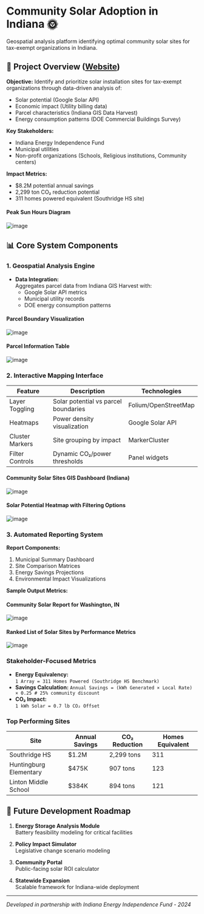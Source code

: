 # Community Solar Adoption in Indiana 🌞

Geospatial analysis platform identifying optimal community solar sites for tax-exempt organizations in Indiana. 

## 📌 Project Overview ([Website](https://vatsalparikh.me/community-solar-adoption/))
**Objective:** Identify and prioritize solar installation sites for tax-exempt organizations through data-driven analysis of:
- Solar potential (Google Solar API)
- Economic impact (Utility billing data)
- Parcel characteristics (Indiana GIS Data Harvest)
- Energy consumption patterns (DOE Commercial Buildings Survey)

**Key Stakeholders:**
- Indiana Energy Independence Fund
- Municipal utilities
- Non-profit organizations (Schools, Religious institutions, Community centers)

**Impact Metrics:**
- $8.2M potential annual savings
- 2,299 ton CO₂ reduction potential
- 311 homes powered equivalent (Southridge HS site)

#### Peak Sun Hours Diagram
![image](https://github.com/user-attachments/assets/40424f8d-b536-41e7-8bf5-418519e17cba)


## 📊 Core System Components

### 1. Geospatial Analysis Engine
- **Data Integration:**  
  Aggregates parcel data from Indiana GIS Harvest with:
  - Google Solar API metrics  
  - Municipal utility records  
  - DOE energy consumption patterns

#### Parcel Boundary Visualization  
![image](https://github.com/user-attachments/assets/aacfaebd-e316-4d09-ba52-9585747f2571)

#### Parcel Information Table
![image](https://github.com/user-attachments/assets/e8433fab-2f52-4be7-b98b-4d59a21f3109)

  
### 2. Interactive Mapping Interface
| Feature | Description | Technologies |
|---------|-------------|--------------|
| Layer Toggling | Solar potential vs parcel boundaries | Folium/OpenStreetMap |
| Heatmaps | Power density visualization | Google Solar API |
| Cluster Markers | Site grouping by impact | MarkerCluster |
| Filter Controls | Dynamic CO₂/power thresholds | Panel widgets |

#### Community Solar Sites GIS Dashboard (Indiana)
![image](https://github.com/user-attachments/assets/acad47d7-9a31-42ef-9486-f19e3a0d6f32)

#### Solar Potential Heatmap with Filtering Options
![image](https://github.com/user-attachments/assets/b647b42b-1ec3-4c45-9da1-05b1e349a40c)


### 3. Automated Reporting System
**Report Components:**
1. Municipal Summary Dashboard
2. Site Comparison Matrices
3. Energy Savings Projections
4. Environmental Impact Visualizations
   
**Sample Output Metrics:**

#### Community Solar Report for Washington, IN
![image](https://github.com/user-attachments/assets/2b3d3845-8c14-4dd0-a22c-a0b0e5785e8f)

#### Ranked List of Solar Sites by Performance Metrics
![image](https://github.com/user-attachments/assets/720bdb61-86a4-4b1c-a1a2-527352dc08d2)

### Stakeholder-Focused Metrics
- **Energy Equivalency:**  
  `1 Array = 311 Homes Powered (Southridge HS Benchmark)`
- **Savings Calculation:**
  `Annual Savings = (kWh Generated × Local Rate) × 0.25 # 25% community discount`
- **CO₂ Impact:**  
  `1 kWh Solar = 0.7 lb CO₂ Offset`

### Top Performing Sites
| Site | Annual Savings | CO₂ Reduction | Homes Equivalent |
|------|----------------|---------------|------------------|
| Southridge HS | $1.2M | 2,299 tons | 311 |
| Huntingburg Elementary | $475K | 907 tons | 123 |
| Linton Middle School | $384K | 894 tons | 121 |


## 🔮 Future Development Roadmap

1. **Energy Storage Analysis Module**  
   Battery feasibility modeling for critical facilities

2. **Policy Impact Simulator**  
   Legislative change scenario modeling

3. **Community Portal**  
   Public-facing solar ROI calculator

4. **Statewide Expansion**  
   Scalable framework for Indiana-wide deployment

---

*Developed in partnership with Indiana Energy Independence Fund - 2024*

